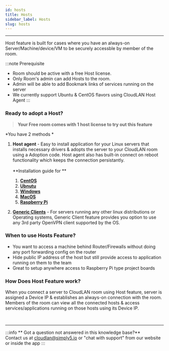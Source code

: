 ```yaml
---
id: hosts
title: Hosts
sidebar_label: Hosts
slug: hosts
---
```


---

Host feature is built for cases where you have an always-on Server/Machine/device/VM to be securely accessble by member of the room.<br /> 


:::note Prerequisite
- Room should be active with a free Host license.
- Only Room's admin can add Hosts to the room.
- Admin will be able to add Bookmark links of services running on the server 
- We currently support Ubuntu & CentOS flavors using CloudLAN Host Agent
:::

### **Ready to adopt a Host?**

 > **Your Free room comes with 1 host license to try out this feature**

*You have 2 methods *

1. **Host agent** - Easy to install application for your Linux servers that installs necessary drivers & adopts the server to your CloudLAN room using a Adoption code. Host agent also has built-in connect on reboot functionality which keeps the connection persistantly. <br /><br />
**Installation guide for **
   1.  [**CentOS**](../installation_guide/cloudlan_hosts/hosts_agent_centos.md)
   2.  [**Ubnutu**](../installation_guide/cloudlan_hosts/hosts_agent_ubuntu.md)
   3.  [**Windows**](../installation_guide/cloudlan_hosts/host_agent_windows.md)
   4.  [**MacOS**](../installation_guide/cloudlan_hosts/host_agent_macos.md)
   5.  [**Raspberry Pi**](../installation_guide/cloudlan_hosts/host_agent_raspbian.md)

2. [**Generic Clients**](../installation_guide/cloudlan_hosts/generic_clients.md) - For servers running any other linux distributions or Operating systems, Generic Client feature provides you option to use any 3rd party OpenVPN client supported by the OS.

### When to use Hosts Feature?

- You want to access a machine behind Router/Firewalls without doing any port forwarding config on the router
- Hide public IP address of the host but still provide access to application running on them to the team
- Great to setup anywhere access to Raspberry Pi type project boards

### How Does Host Feature work?
When you connect a server to CloudLAN room using Host feature, server is assigned a Device IP & establishes an always-on connection with the room. Members of the room can view all the connected hosts & access services/applications running on those hosts using its Device IP. 

   
<br />

---

:::info
 ** Got a question not answered in this knowledge base?** <br />
 Contact us at [cloudlan@simply5.io](mailto:cloudlan@simply5.io) or "chat with support" from our website or inside the app
:::
